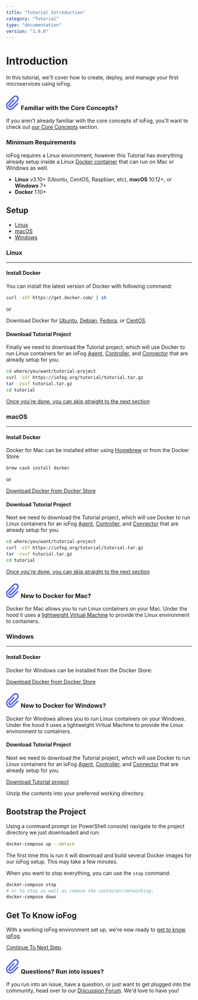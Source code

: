```yaml
---
title: "Tutorial Introduction"
category: "Tutorial"
type: "documentation"
version: "1.0.0"
---
```


# Introduction
In this tutorial, we'll cover how to create, deploy, and manage your first microservices using ioFog.

<aside class="notifications note">
  <h3><img src="/images/icos/ico-note.svg" alt=""> Familiar with the Core Concepts?</h3>
  <p>If you aren't already familiar with the core concepts of ioFog, you'll want to check out <a href="core-concepts">our Core Concepts</a> section.</p>
</aside>

### Minimum Requirements
ioFog requires a Linux environment, however this Tutorial has everything already setup inside a Linux [Docker container](https://docs.docker.com/get-started/) that can run on Mac or Windows as well.

  - **Linux** v3.10+ (Ubuntu, CentOS, Raspbian, etc), **macOS** 10.12+, or **Windows** 7+
  - **Docker** 1.10+

## Setup
  - [Linux](#linux)
  - [macOS](#macos)
  - [Windows](#windows)

### Linux
---
#### Install Docker
You can install the latest version of Docker with following command:

```sh
curl -sSf https://get.docker.com/ | sh
```

or

Download Docker for [Ubuntu](https://docs.docker.com/install/linux/docker-ce/ubuntu/), [Debian](https://docs.docker.com/install/linux/docker-ce/debian/), [Fedora](https://docs.docker.com/install/linux/docker-ce/fedora/), or [CentOS](https://docs.docker.com/install/linux/docker-ce/centos/).

#### Download Tutorial Project
Finally we need to download the Tutorial project, which will use Docker to run Linux containers for an ioFog [Agent](agents-overview), [Controller](controllers-overview), and [Connector](connectors-overview) that are already setup for you.

```sh
cd where/you/want/tutorial-project
curl -sSf https://iofog.org/tutorial/tutorial.tar.gz
tar -zxvf tutorial.tar.gz
cd tutorial
```

[Once you're done, you can skip straight to the next section](#bootstrap-the-project)

### macOS
---
#### Install Docker
Docker for Mac can be installed either using [Homebrew](https://brew.sh/) or from the Docker Store

```sh
brew cask install docker
```

or

[Download Docker from Docker Store](https://docs.docker.com/docker-for-mac/install/)

#### Download Tutorial Project
Next we need to download the Tutorial project, which will use Docker to run Linux containers for an ioFog [Agent](agents-overview), [Controller](controllers-overview), and [Connector](connectors-overview) that are already setup for you.

```sh
cd where/you/want/tutorial-project
curl -sSf https://iofog.org/tutorial/tutorial.tar.gz
tar -zxvf tutorial.tar.gz
cd tutorial
```

[Once you're done, you can skip straight to the next section](#bootstrap-the-project)

<aside class="notifications note">
  <h3><img src="/images/icos/ico-note.svg" alt=""> New to Docker for Mac?</h3>
  <p>Docker for Mac allows you to run Linux containers on your Mac. Under the hood it uses a <a href="https://docs.docker.com/docker-for-mac/docker-toolbox/">lightweight Virtual Machine</a> to provide the Linux environment to containers.</p>
</aside>

### Windows
---
#### Install Docker
Docker for Windows can be installed from the Docker Store:

[Download Docker from Docker Store](https://docs.docker.com/docker-for-windows/install/)

<aside class="notifications note">
  <h3><img src="/images/icos/ico-note.svg" alt=""> New to Docker for Windows?</h3>
  <p>Docker for Windows allows you to run Linux containers on your Windows. Under the hood it uses a lightweight Virtual Machine to provide the Linux environment to containers.</p>
</aside>


#### Download Tutorial Project
Next we need to download the Tutorial project, which will use Docker to run Linux containers for an ioFog [Agent](agents-overview), [Controller](controllers-overview), and [Connector](connectors-overview) that are already setup for you.

[Download Tutorial project](https://iofog.org/tutorial/tutorial.zip)

Unzip the contents into your preferred working directory.

## Bootstrap the Project
Using a command prompt (or PowerShell console) navigate to the project directory we just downloaded and run:

```sh
docker-compose up --detach
```

The first time this is run it will download and build several Docker images for our ioFog setup. This may take a few minutes.

When you want to stop everything, you can use the `stop` command:

```sh
docker-compose stop
# or to stop as well as remove the container/networking:
docker-compose down
```

## Get To Know ioFog
With a working ioFog environment set up, we're now ready to [get to know ioFog](get-to-know-io-fog).

[Continue To Next Step](get-to-know-io-fog).

<aside class="notifications note">
  <h3><img src="/images/icos/ico-note.svg" alt=""> Questions? Run into issues?</h3>
  <p>If you run into an issue, have a question, or just want to get plugged into the community, head over to our <a href="https://discuss.iofog.org/">Discussion Forum</a>. We'd love to have you!</p>
</aside>
